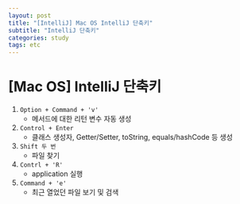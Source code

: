 ```yaml
---
layout: post
title: "[IntelliJ] Mac OS IntelliJ 단축키"
subtitle: "IntelliJ 단축키"
categories: study
tags: etc
---
```


# [Mac OS] IntelliJ 단축키

1. `Option + Command + 'v'`
   - 메서드에 대한 리턴 변수 자동 생성
2. `Control + Enter`
   - 클래스 생성자, Getter/Setter, toString, equals/hashCode 등 생성
3. `Shift 두 번`
   - 파일 찾기
4. `Contrl + 'R'`
   - application 실행
5. `Command + 'e'`
   - 최근 열었던 파일 보기 및 검색
